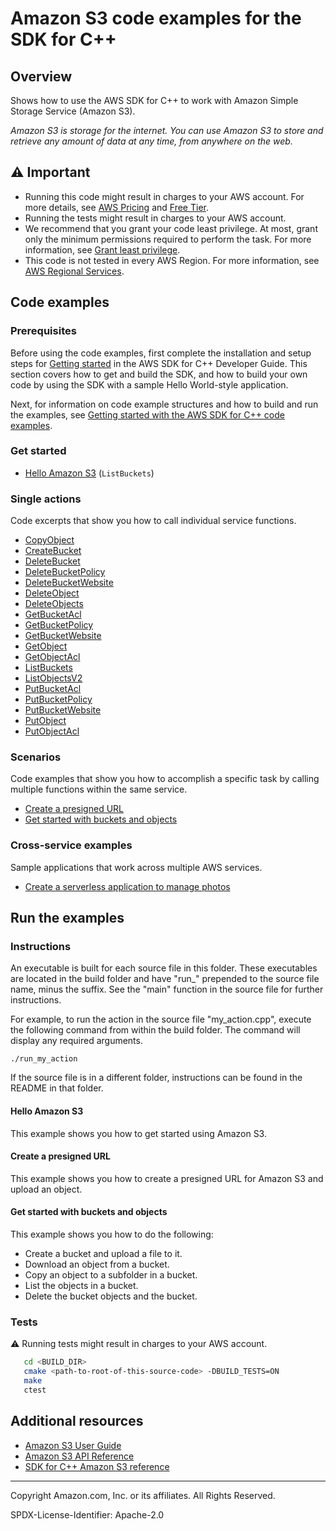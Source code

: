 # Amazon S3 code examples for the SDK for C++

## Overview

Shows how to use the AWS SDK for C++ to work with Amazon Simple Storage Service (Amazon S3).

<!--custom.overview.start-->
<!--custom.overview.end-->

_Amazon S3 is storage for the internet. You can use Amazon S3 to store and retrieve any amount of data at any time, from anywhere on the web._

## ⚠ Important

* Running this code might result in charges to your AWS account. For more details, see [AWS Pricing](https://aws.amazon.com/pricing/) and [Free Tier](https://aws.amazon.com/free/).
* Running the tests might result in charges to your AWS account.
* We recommend that you grant your code least privilege. At most, grant only the minimum permissions required to perform the task. For more information, see [Grant least privilege](https://docs.aws.amazon.com/IAM/latest/UserGuide/best-practices.html#grant-least-privilege).
* This code is not tested in every AWS Region. For more information, see [AWS Regional Services](https://aws.amazon.com/about-aws/global-infrastructure/regional-product-services).

<!--custom.important.start-->
<!--custom.important.end-->

## Code examples

### Prerequisites



Before using the code examples, first complete the installation and setup steps
for [Getting started](https://docs.aws.amazon.com/sdk-for-cpp/v1/developer-guide/getting-started.html) in the AWS SDK for
C++ Developer Guide.
This section covers how to get and build the SDK, and how to build your own code by using the SDK with a
sample Hello World-style application.

Next, for information on code example structures and how to build and run the examples, see [Getting started with the AWS SDK for C++ code examples](https://docs.aws.amazon.com/sdk-for-cpp/v1/developer-guide/getting-started-code-examples.html).


<!--custom.prerequisites.start-->
<!--custom.prerequisites.end-->

### Get started

- [Hello Amazon S3](hello_s3/CMakeLists.txt#L4) (`ListBuckets`)


### Single actions

Code excerpts that show you how to call individual service functions.

- [CopyObject](copy_object.cpp#L32)
- [CreateBucket](create_bucket.cpp#L30)
- [DeleteBucket](delete_bucket.cpp#L30)
- [DeleteBucketPolicy](delete_bucket_policy.cpp#L30)
- [DeleteBucketWebsite](delete_website_config.cpp#L30)
- [DeleteObject](delete_object.cpp#L31)
- [DeleteObjects](delete_objects.cpp#L33)
- [GetBucketAcl](get_bucket_acl.cpp#L36)
- [GetBucketPolicy](get_bucket_policy.cpp#L32)
- [GetBucketWebsite](get_website_config.cpp#L29)
- [GetObject](get_object.cpp#L33)
- [GetObjectAcl](get_put_object_acl.cpp#L43)
- [ListBuckets](list_buckets.cpp#L29)
- [ListObjectsV2](list_objects.cpp#L31)
- [PutBucketAcl](put_bucket_acl.cpp#L47)
- [PutBucketPolicy](put_bucket_policy.cpp#L37)
- [PutBucketWebsite](put_website_config.cpp#L33)
- [PutObject](put_object.cpp#L33)
- [PutObjectAcl](get_put_object_acl.cpp#L165)

### Scenarios

Code examples that show you how to accomplish a specific task by calling multiple
functions within the same service.

- [Create a presigned URL](presigned_get_object.cpp)
- [Get started with buckets and objects](s3_getting_started_scenario.cpp)

### Cross-service examples

Sample applications that work across multiple AWS services.

- [Create a serverless application to manage photos](../../example_code/cross-service/photo_asset_manager)


<!--custom.examples.start-->
<!--custom.examples.end-->

## Run the examples

### Instructions

An executable is built for each source file in this folder. These executables are located in the build folder and have
"run_" prepended to the source file name, minus the suffix. See the "main" function in the source file for further instructions.

For example, to run the action in the source file "my_action.cpp", execute the following command from within the build folder. The command
will display any required arguments.

```
./run_my_action
```

If the source file is in a different folder, instructions can be found in the README in that
folder.

<!--custom.instructions.start-->
<!--custom.instructions.end-->

#### Hello Amazon S3

This example shows you how to get started using Amazon S3.



#### Create a presigned URL

This example shows you how to create a presigned URL for Amazon S3 and upload an object.


<!--custom.scenario_prereqs.s3_Scenario_PresignedUrl.start-->
<!--custom.scenario_prereqs.s3_Scenario_PresignedUrl.end-->


<!--custom.scenarios.s3_Scenario_PresignedUrl.start-->
<!--custom.scenarios.s3_Scenario_PresignedUrl.end-->

#### Get started with buckets and objects

This example shows you how to do the following:

- Create a bucket and upload a file to it.
- Download an object from a bucket.
- Copy an object to a subfolder in a bucket.
- List the objects in a bucket.
- Delete the bucket objects and the bucket.

<!--custom.scenario_prereqs.s3_Scenario_GettingStarted.start-->
<!--custom.scenario_prereqs.s3_Scenario_GettingStarted.end-->


<!--custom.scenarios.s3_Scenario_GettingStarted.start-->
<!--custom.scenarios.s3_Scenario_GettingStarted.end-->

### Tests

⚠ Running tests might result in charges to your AWS account.



```sh
   cd <BUILD_DIR>
   cmake <path-to-root-of-this-source-code> -DBUILD_TESTS=ON
   make
   ctest
```


<!--custom.tests.start-->
<!--custom.tests.end-->

## Additional resources

- [Amazon S3 User Guide](https://docs.aws.amazon.com/AmazonS3/latest/userguide/Welcome.html)
- [Amazon S3 API Reference](https://docs.aws.amazon.com/AmazonS3/latest/API/Welcome.html)
- [SDK for C++ Amazon S3 reference](https://sdk.amazonaws.com/cpp/api/LATEST/aws-cpp-sdk-s3/html/annotated.html)

<!--custom.resources.start-->
<!--custom.resources.end-->

---

Copyright Amazon.com, Inc. or its affiliates. All Rights Reserved.

SPDX-License-Identifier: Apache-2.0